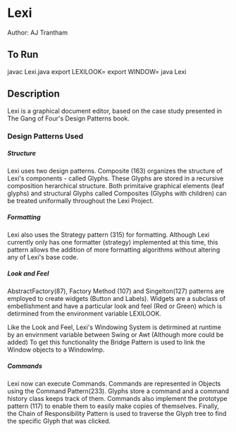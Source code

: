 # Lexi

Author: AJ Trantham

## To Run
javac Lexi.java
        export LEXILOOK=<Green or Red>
	    export WINDOW=<Swing or Awt>
        java Lexi
    
 ## Description
 Lexi is a graphical document editor, based on the case study presented
             in The Gang of Four's Design Patterns book.
   
### Design Patterns Used   
##### Structure 
Lexi uses two design patterns. Composite (163) organizes the structure of Lexi's components - called Glyphs. These Glyphs
are stored in a recursive composition herarchical structure. Both primitaive graphical elements (leaf glyphs) and 
structural Glyphs called Composites (Glyphs with children) can be treated uniformally throughout the Lexi Project. 

##### Formatting
Lexi also uses the Strategy pattern (315) for formatting. Although Lexi currently only has one formatter (strategy)
implemented at this time, this pattern allows the addition of more formatting algorithms without altering any of Lexi's
base code. 

##### Look and Feel
AbstractFactory(87), Factory Method (107) and Singelton(127) patterns are employed to create widgets (Button and Labels). Widgets are a subclass of embellishment and have a particular look and feel (Red or Green) which is detirmined from the environment variable LEXILOOK.   

Like the Look and Feel, Lexi's Windowing System is detirmined at runtime by an envirnment variable between Swing or Awt (Although more could be added)
To get this functionality the Bridge Pattern is used to link the Window objects to a WindowImp. 

##### Commands
Lexi now can execute Commands. Commands are represented in Objects using the Command Pattern(233). Glyphs store a command
and a command history class keeps track of them. Commands also implement the prototype pattern (117) to enable them to
easily make copies of themselves. Finally, the Chain of Responsibility Pattern is used to traverse the Glyph tree to find 
the specific Glyph that was clicked. 



 
